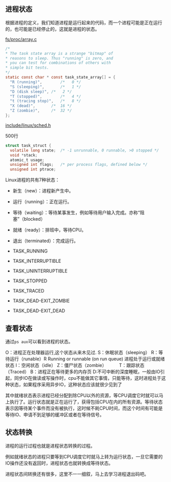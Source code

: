 
## 进程状态

根据进程的定义，我们知道进程是运行起来的代码，而一个进程可能是正在运行的，也可能是已经停止的，这就是进程的状态。

[fs/proc/array.c](https://github.com/torvalds/linux/blob/b6da0076bab5a12afb19312ffee41c95490af2a0/fs/proc/array.c)

```c
/*
* The task state array is a strange "bitmap" of
* reasons to sleep. Thus "running" is zero, and
* you can test for combinations of others with
* simple bit tests.
*/
static const char * const task_state_array[] = {
  "R (running)",		/*   0 */
  "S (sleeping)",		/*   1 */
  "D (disk sleep)",	/*   2 */
  "T (stopped)",		/*   4 */
  "t (tracing stop)",	/*   8 */
  "X (dead)",		/*  16 */
  "Z (zombie)",		/*  32 */
};
```


[include/linux/sched.h](https://github.com/torvalds/linux/blob/master/include%2Flinux%2Fsched.h)

500行

```c
struct task_struct {
  volatile long state;	/* -1 unrunnable, 0 runnable, >0 stopped */
  void *stack;
  atomic_t usage;
  unsigned int flags;	/* per process flags, defined below */
  unsigned int ptrace;
```

Linux进程的共有7种状态：

* 新生（new）：进程新产生中。
* 运行（running）：正在运行。
* 等待（waiting）：等待某事发生，例如等待用户输入完成。亦称“阻塞”（blocked）
* 就绪（ready）：排班中，等待CPU。
* 退出（terminated）：完成运行。


* TASK_RUNNING
* TASK_INTERRUPTIBLE
* TASK_UNINTERRUPTIBLE
* TASK_STOPPED
* TASK_TRACED
* TASK_DEAD-EXIT_ZOMBIE
* TASK_DEAD-EXIT_DEAD

## 查看状态

通过`ps aux`可以看到进程的状态。

O：进程正在处理器运行,这个状态从来木见过.
S：休眠状态（sleeping）
R：等待运行（runable）R Running or runnable (on run queue) 进程处于运行或就绪状态
I：空闲状态（idle）
Z：僵尸状态（zombie）　　　
T：跟踪状态（Traced）
B：进程正在等待更多的内存页
D:不可中断的深度睡眠，一般由IO引起，同步IO在做读或写操作时，cpu不能做其它事情，只能等待，这时进程处于这种状态，如果程序采用异步IO，这种状态应该就很少见到了


其中就绪状态表示进程已经分配到除CPU以外的资源，等CPU调度它时就可以马上执行了。运行状态就是正在运行了，获得包括CPU在内的所有资源。等待状态表示因等待某个事件而没有被执行，这时候不耗CPU时间，而这个时间有可能是等待IO、申请不到足够的缓冲区或者在等待信号。

## 状态转换

进程的运行过程也就是进程状态转换的过程。

例如就绪状态的进程只要等到CPU调度它时就马上转为运行状态，一旦它需要的IO操作还没有返回时，进程状态也就转换成等待状态。

进程状态间转换还有很多，这里不一一细叙，马上去学习进程退出码吧。

